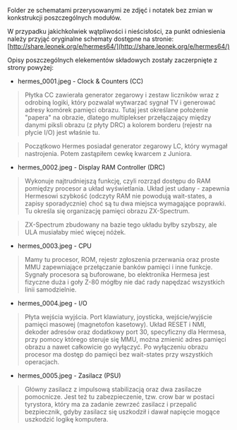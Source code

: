 Folder ze schematami przerysowanymi ze zdjęć i notatek bez zmian w konkstrukcji poszczególnych modułów. 

W przypadku jakichkolwiek wątpliwości i nieścisłości, za punkt odniesienia należy przyjąć oryginalne schematy dostępne na stronie: [http://share.leonek.org/e/hermes64/](http://share.leonek.org/e/hermes64/)

Opisy poszczególnych elekementów składowych zostały zaczerpnięte z strony powyżej:

- hermes_0001.jpeg - Clock & Counters (CC)
>Płytka CC zawierała generator zegarowy i zestaw liczników wraz z odrobiną logiki, który pozwalał wytwarzać sygnał TV i generować adresy komórek pamięci obrazu. Tutaj jest określane położenie "papera" na obrazie, dlatego multiplekser przełączający między danymi piksli obrazu (z płyty DRC) a kolorem borderu (rejestr na płycie I/O) jest właśnie tu.

>Początkowo Hermes posiadał generator zegarowy LC, który wymagał nastrojenia. Potem zastąpiłem cewkę kwarcem z Juniora.

- hermes_0002.jpeg - Display RAM Controller (DRC)

>Wykonuje najtrudniejszą funkcję, czyli rozrząd dostępu do RAM pomiędzy procesor a układ wyświetlania. Układ jest udany - zapewnia Hermesowi szybkość (odczyty RAM nie powodują wait-states, a zapisy sporadycznie) choć są tu dwa miejsca wymagające poprawki. Tu określa się organizację pamięci obrazu ZX-Spectrum.

>ZX-Spectrum zbudowany na bazie tego układu byłby szybszy, ale ULA musiałaby mieć więcej nóżek.

- hermes_0003.jpeg - CPU

>Mamy tu procesor, ROM, rejestr zgłoszenia przerwania oraz proste MMU zapewniające przełączanie banków pamięci i inne funkcje. Sygnały procesora są buforowane, bo elektronika Hermesa jest fizyczne duża i goły Z-80 mógłby nie dać rady napędzać wszystkich linii samodzielnie.

- hermes_0004.jpeg - I/O

>Płyta wejścia wyjścia. Port klawiatury, joysticka, wejście/wyjście pamięci masowej (magnetofon kasetowy). Układ RESET i NMI, dekoder adresów oraz dodatkowy port 30, specyficzny dla Hermesa, przy pomocy którego steruje się MMU, można zmienić adres pamięci obrazu a nawet całkowicie go wyłączyć. Po wyłączeniu obrazu procesor ma dostęp do pamięci bez wait-states przy wszystkich operacjach.

- hermes_0005.jpeg - Zasilacz (PSU)

>Główny zasilacz z impulsową stabilizacją oraz dwa zasilacze pomocnicze. Jest też tu zabezpieczenie, tzw. crow bar w postaci tyrystora, który ma za zadanie zewrzeć zasilacz i przepalić bezpiecznik, gdyby zasilacz się uszkodził i dawał napięcie mogące uszkodzić logikę komputera.
